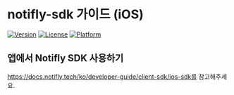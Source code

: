 # notifly-sdk 가이드 (iOS)

[![Version](https://img.shields.io/cocoapods/v/notifly_sdk.svg?style=flat)](https://cocoapods.org/pods/notifly_sdk)
[![License](https://img.shields.io/cocoapods/l/notifly_sdk.svg?style=flat)](https://cocoapods.org/pods/notifly_sdk)
[![Platform](https://img.shields.io/cocoapods/p/notifly_sdk.svg?style=flat)](https://cocoapods.org/pods/notifly_sdk)

## 앱에서 Notifly SDK 사용하기
https://docs.notifly.tech/ko/developer-guide/client-sdk/ios-sdk를 참고해주세요.